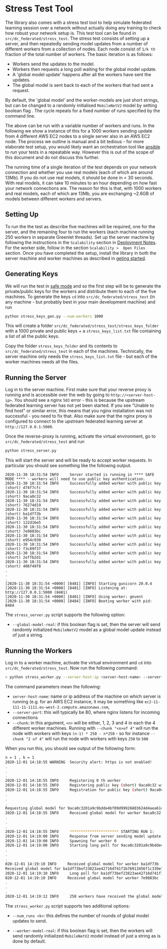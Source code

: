 # Stress Test Tool  

The library also comes with a stress test tool to help simulate federated learning session over a network without actually doing any training to check how robust your network setup is. This test tool can be found in `src/dc_federated/stress_test`. The stress test consists of setting up a server, and then repeatedly sending model updates from a number of different workers from a collection of nodes. Each node consist of `1/k th` fraction of the total number of workers. The basic iteration is as follows:

- Workers send the updates to the model.
- Workers then requests a long poll waiting for the global model update. 
- A 'global model update' happens after all the workers have sent the updates. 
- The global model is sent back to each of the workers that had sent a request. 

By default, the 'global model' and the worker-models are just short strings, but can be changed to a randomly initialised `MobileNetV2` model by setting boolean flag . The cycle repeats for a fixed number of runs specified by the command line. 

The above can be run with a variable number of workers and runs. In the following we show a instance of this for a 1000 workers sending update from 4 different AWS EC2 nodes to a single server also in an AWS EC2 node. The process we outline is manual and a bit tedious - for more elaborate test setup, you would likely want an orchestration tool like [ansible](https://www.ansible.com/) to run your tests in a repeatable way. However this is out of the scope of this document and do not discuss this further. 


The running time of a single iteration of the test depends on your network connection and whether you use real models (each of which are around 13Mb). If you do not use real models, it should be done in < 30 seconds. With real models, it can take 10 minutes to an hour depending on how fast your network connections are. The reason for this is that, with 1000 workers and real models, each of which are 13Mb, you are exchanging ~2.6GB of models between different workers and servers. 


## Setting Up

To run the the test as describe five machines will be required, one for the server, and the remaining four to run the workers (each machine running 250 workers in separate Greenlet threads). Set up the server machine by following the instructions in the `Scalability` section in [Deployment Notes](deployment_notes.md). For the worker side, follow in the section `Scalability >  Open Files` section. Once you have completed the setup,  install the library in both the server machine and worker machines as described in [geting started](../library/getting_started.md).

## Generating Keys

We will run the test in [safe mode](../library/worker_authentication.md) and so the first step will be to generate the private/public keys for the workers and distribute them to each of the five machines. To generate the keys `cd` into `src/dc_federated/stress_test` (in any machine - but probably best in your main development machine) and run  
```bash
python stress_keys_gen.py --num-workers 1000
```
This will create a folder `src/dc_federated/stress_test/stress_keys_folder` with a 1000 private and public keys + a `stress_keys_list.txt` file containing a list of all the public keys. 

Copy the folder `stress_keys_folder`  and its contents to `src/dc_federated/stress_test` in each of the machines. Technically, the server machine only needs the `stress_keys_list.txt` file - but each of the worker machines needs all the files. 

## Running the Server

Log in to the server machine. First make sure that your reverse proxy is running and is accessible over the web by going to `http://<server-host-ip>`. You should see a nginx `503` error - this is because the upstream federated learning server has not yet been started. If you see "Unable to find host" or similar error, this means that you nginx installation was not successful - you need to fix that. Also make sure that the nginx proxy is configured to connect to the upstream federated learning server at `http://127.0.0.1:5000`. 

Once the reverse-proxy is running, activate the virtual environment, go to `src/dc_federated/stress_test` and run
```bash
python stress_server.py
```
This will start the server and will be ready to accept worker requests. In particular you should see something like the following output.
```
2020-11-30 18:31:54 INFO     Server started is running in **** SAFE MODE **** - workers will need to use public key authentication.
2020-11-30 18:31:54 INFO     Successfully added worker with public key (short) d74f7cfc
2020-11-30 18:31:54 INFO     Successfully added worker with public key (short) 9aca0c32
2020-11-30 18:31:54 INFO     Successfully added worker with public key (short) 76274d19
2020-11-30 18:31:54 INFO     Successfully added worker with public key (short) ba1df73b
2020-11-30 18:31:54 INFO     Successfully added worker with public key (short) 122d16e5
2020-11-30 18:31:54 INFO     Successfully added worker with public key (short) 7e9883bc
2020-11-30 18:31:54 INFO     Successfully added worker with public key (short) e954c930
2020-11-30 18:31:54 INFO     Successfully added worker with public key (short) f3c89f37
2020-11-30 18:31:54 INFO     Successfully added worker with public key (short) 2effb2d1
2020-11-30 18:31:54 INFO     Successfully added worker with public key (short) 406f49f8
.
.
.
[2020-11-30 18:31:54 +0000] [8481] [INFO] Starting gunicorn 20.0.4
[2020-11-30 18:31:54 +0000] [8481] [INFO] Listening at: http://127.0.0.1:5000 (8481)
[2020-11-30 18:31:54 +0000] [8481] [INFO] Using worker: gevent
[2020-11-30 18:31:54 +0000] [8484] [INFO] Booting worker with pid: 8484

```  

The `stress_server.py` script supports the following option:

- `--global-model-real`: if this boolean flag is set, then the server  will send randomly initialized  `MobileNetV2` model as a global model update instead of just a string. 


## Running the Workers

Log in to a worker machine, activate the virtual environment and `cd` into `src/dc_federated/stress_test`. Now run the following command:

```bash
> python stress_worker.py --server-host-ip <server-host-name> --server-port <port> --chunk "<n> of 4"
```
The command parameters mean the following:

- `server-host-name`: name or ip address of the machine on which server is running (e.g. for an AWS EC2 instance, it may be something like `ec2-11-111-11-1111.eu-west-2.compute.amazonaws.com`,
- `--server-port`: this will typically be 80, where nginx listens for incoming connections
 - `--chunk`: in this argument, `<n>` will be either, 1, 2, 3 and 4 in each the 4 different worker machines. Running with `--chunk "<n>of 4"` will run the node with workers with keys `(n-1) * 250 - n*250` - so for instance `--chunk "2 of 4"` will run the node with workers with keys `250` to `500`
 
 When you run this, you should see output of the following form:
```bash
n = 1 , k = 1
2020-12-01 14:18:55 WARNING  Security alert: https is not enabled!
.
.
.
2020-12-01 14:18:55 INFO     Registering 0 th worker
2020-12-01 14:18:55 INFO     Registering public key (short) 9aca0c32 with server...
2020-12-01 14:18:55 INFO     Registration for public key (short) 9aca0c32 done.
.
.
.
Requesting global model for 9aca0c3201a9c9bdde4bf09d99926803624d4aea614b1e5226983f44247a25fb (no. 0) 
2020-12-01 14:18:55 INFO     Received global model for worker 9aca0c32
.
.
.
2020-12-01 14:18:55 INFO     ********************** STARTING RUN 1:
2020-12-01 14:19:00 INFO     Response from server sending model update: b'Update received for worker 9aca0c32.'
2020-12-01 14:19:00 INFO     Spawning for worker 0
2020-12-01 14:19:00 INFO     Starting long poll for 9aca0c3201a9c9bdde4bf09d99926803624d4aea614b1e5226983f44247a25fb (no. 0)
.
.
.
020-12-01 14:19:10 INFO     Received global model for worker ba1df73b
Received global model for ba1df73bef23823ae42716d741f1b76913456f1c339e7db9111c1a708ba7f7c4
2020-12-01 14:19:10 INFO     Long poll for ba1df73bef23823ae42716d741f1b76913456f1c339e7db9111c1a708ba7f7c4 finished
020-12-01 14:19:10 INFO     Received global model for worker 7e9883bc
.
.
.
2020-12-01 14:19:12 INFO     250 workers have received the global model update - need to get to 250...
```
The `stress_worker.py` script supports two additional options:

- `--num_runs <k>`: this defines the number of rounds of global model updates to send.

- `--worker-model-real`: if this boolean flag is set, then the workers will send randomly initialized  `MobileNetV2` model instead of just a string as is done by default. 







